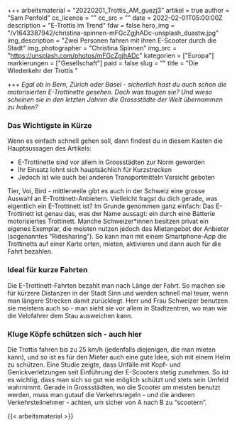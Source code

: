 +++
arbeitsmaterial = "20220201_Trottis_AM_guezj3"
artikel = true
author = "Sam Penfold"
cc_licence = ""
cc_src = ""
date = 2022-02-01T05:00:00Z
description = "E-Trottis im Trend"
fdw = false
hero_img = "/v1643387942/christina-spinnen-mFGcZgjhADc-unsplash_duastw.jpg"
img_description = "Zwei Personen fahren mit ihren E-Scooter durch die Stadt"
img_photographer = "Christina Spinnen"
img_src = "https://unsplash.com/photos/mFGcZgjhADc"
kategorien = ["Europa"]
markierungen = ["Gesellschaft"]
paid = false
slug = ""
title = "Die Wiederkehr der Trottis "

+++
_Egal ob in Bern, Zürich oder Basel - sicherlich hast du auch schon die motorisierten E-Trottinette gesehen. Doch was taugen sie? Und wieso scheinen sie in den letzten Jahren die Grossstädte der Welt übernommen zu haben?_

### Das Wichtigste in Kürze

Wenn es einfach schnell gehen soll, dann findest du in diesem Kasten die Hauptaussagen des Artikels:

* E-Trottinette sind vor allem in Grossstädten zur Norm geworden
* Ihr Einsatz lohnt sich hauptsächlich für Kurzstrecken
* Jedoch ist wie auch bei anderen Transportmitteln Vorsicht geboten

Tier, Voi, Bird - mittlerweile gibt es auch in der Schweiz eine grosse Auswahl an E-Trottinett-Anbietern. Vielleicht fragst du dich gerade, was eigentlich ein E-Trottinett ist? Im Grunde genommen ganz einfach: Das E-Trottinett ist genau das, was der Name aussagt: ein durch eine Batterie motorisiertes Trottinett. Manche Schweizer*innen besitzen privat ein eigenes Exemplar, die meisten nutzen jedoch das Mietangebot der Anbieter (sogenanntes “Ridesharing”). So kann man mit einem Smartphone-App die Trottinetts auf einer Karte orten, mieten, aktivieren und dann auch für die Fahrt bezahlen.

### Ideal für kurze Fahrten

Die E-Trottinett-Fahrten bezahlt man nach Länge der Fahrt. So machen sie für kürzere Distanzen in der Stadt Sinn und werden schnell mal teuer, wenn man längere Strecken damit zurücklegt. Herr und Frau Schweizer benutzen sie meistens auch so - man sieht sie vor allem in Stadtzentren, wo man wie die Velofahrer dem Stau ausweichen kann.

### Kluge Köpfe schützen sich - auch hier

Die Trottis fahren bis zu 25 km/h (jedenfalls diejenigen, die man mieten kann), und so ist es für den Mieter auch eine gute Idee, sich mit einem Helm zu schützen. Eine Studie zeigte, dass Unfälle mit Kopf- und Genickverletzungen seit Einführung der E-Scooters stetig zunehmen. So ist es wichtig, dass man sich so gut wie möglich schützt und stets sein Umfeld wahrnimmt. Gerade in Grossstädten, wo die Scooter am meisten benutzt werden, muss man gutauf die Verkehrsregeln - und die anderen Verkehrsteilnehmer - achten, um sicher von A nach B zu “scootern”.




{{< arbeitsmaterial >}}
